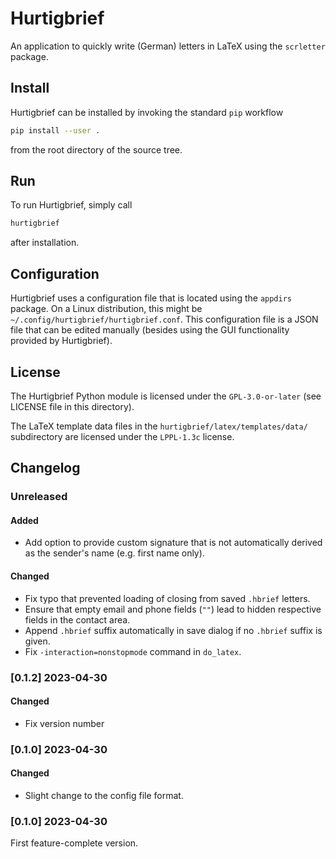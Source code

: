 # Hurtigbrief

An application to quickly write (German) letters in LaTeX using the `scrletter`
package.

## Install
Hurtigbrief can be installed by invoking the standard `pip` workflow
```bash
pip install --user .
```
from the root directory of the source tree.

## Run
To run Hurtigbrief, simply call
```bash
hurtigbrief
```
after installation.

## Configuration
Hurtigbrief uses a configuration file that is located using the `appdirs`
package. On a Linux distribution, this might be
`~/.config/hurtigbrief/hurtigbrief.conf`. This configuration file is a JSON
file that can be edited manually (besides using the GUI functionality provided
by Hurtigbrief).

## License
The Hurtigbrief Python module is licensed under the `GPL-3.0-or-later` (see
LICENSE file in this directory).

The LaTeX template data files in the `hurtigbrief/latex/templates/data/`
subdirectory are licensed under the `LPPL-1.3c` license.

## Changelog
### Unreleased
#### Added
- Add option to provide custom signature that is not automatically derived
  as the sender's name (e.g. first name only).

#### Changed
- Fix typo that prevented loading of closing from saved `.hbrief` letters.
- Ensure that empty email and phone fields (`""`) lead to hidden respective
  fields in the contact area.
- Append `.hbrief` suffix automatically in save dialog if no `.hbrief` suffix
  is given.
- Fix `-interaction=nonstopmode` command in `do_latex`.

### [0.1.2] 2023-04-30
#### Changed
- Fix version number

### [0.1.0] 2023-04-30
#### Changed
- Slight change to the config file format.

### [0.1.0] 2023-04-30
First feature-complete version.
